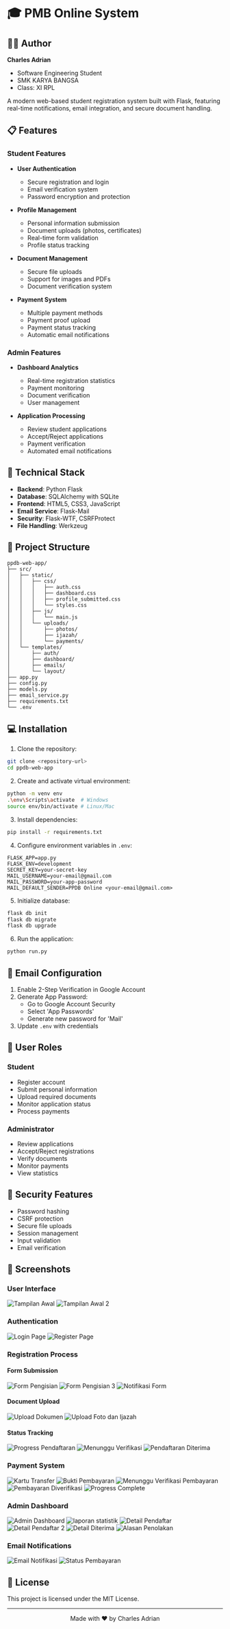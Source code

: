 # 🎓 PMB Online System

## 👨‍💻 Author

**Charles Adrian**
- Software Engineering Student
- SMK KARYA BANGSA
- Class: XI RPL


A modern web-based student registration system built with Flask, featuring real-time notifications, email integration, and secure document handling.

## 📋 Features

### Student Features
- **User Authentication**
  - Secure registration and login
  - Email verification system
  - Password encryption and protection

- **Profile Management**
  - Personal information submission
  - Document uploads (photos, certificates)
  - Real-time form validation
  - Profile status tracking

- **Document Management**
  - Secure file uploads
  - Support for images and PDFs
  - Document verification system

- **Payment System**
  - Multiple payment methods
  - Payment proof upload
  - Payment status tracking
  - Automatic email notifications

### Admin Features
- **Dashboard Analytics**
  - Real-time registration statistics
  - Payment monitoring
  - Document verification
  - User management

- **Application Processing**
  - Review student applications
  - Accept/Reject applications
  - Payment verification
  - Automated email notifications

## 🔧 Technical Stack

- **Backend**: Python Flask
- **Database**: SQLAlchemy with SQLite
- **Frontend**: HTML5, CSS3, JavaScript
- **Email Service**: Flask-Mail
- **Security**: Flask-WTF, CSRFProtect
- **File Handling**: Werkzeug

## 📁 Project Structure
```
ppdb-web-app/
├── src/
│   ├── static/
│   │   ├── css/
│   │   │   ├── auth.css
│   │   │   ├── dashboard.css
│   │   │   ├── profile_submitted.css
│   │   │   └── styles.css
│   │   ├── js/
│   │   │   └── main.js
│   │   └── uploads/
│   │       ├── photos/
│   │       ├── ijazah/
│   │       └── payments/
│   └── templates/
│       ├── auth/
│       ├── dashboard/
│       ├── emails/
│       └── layout/
├── app.py
├── config.py
├── models.py
├── email_service.py
├── requirements.txt
└── .env
```

## 💻 Installation

1. Clone the repository:
```bash
git clone <repository-url>
cd ppdb-web-app
```

2. Create and activate virtual environment:
```bash
python -m venv env
.\env\Scripts\activate  # Windows
source env/bin/activate # Linux/Mac
```

3. Install dependencies:
```bash
pip install -r requirements.txt
```

4. Configure environment variables in `.env`:
```plaintext
FLASK_APP=app.py
FLASK_ENV=development
SECRET_KEY=your-secret-key
MAIL_USERNAME=your-email@gmail.com
MAIL_PASSWORD=your-app-password
MAIL_DEFAULT_SENDER=PPDB Online <your-email@gmail.com>
```

5. Initialize database:
```bash
flask db init
flask db migrate
flask db upgrade
```

6. Run the application:
```bash
python run.py
```

## 📧 Email Configuration

1. Enable 2-Step Verification in Google Account
2. Generate App Password:
   - Go to Google Account Security
   - Select 'App Passwords'
   - Generate new password for 'Mail'
3. Update `.env` with credentials

## 👥 User Roles

### Student
- Register account
- Submit personal information
- Upload required documents
- Monitor application status
- Process payments

### Administrator
- Review applications
- Accept/Reject registrations
- Verify documents
- Monitor payments
- View statistics

## 🔐 Security Features

- Password hashing
- CSRF protection
- Secure file uploads
- Session management
- Input validation
- Email verification

## 📸 Screenshots

### User Interface
![Tampilan Awal](/ppdb-web-app/src/static/readfoto/Tampilan%20awal.png)
![Tampilan Awal 2](/ppdb-web-app/src/static/readfoto/Tampilan%20awal%20(2).png)

### Authentication
![Login Page](/ppdb-web-app/src/static/readfoto/Login.png)
![Register Page](/ppdb-web-app/src/static/readfoto/Register.png)

### Registration Process
#### Form Submission
![Form Pengisian](./ppdb-web-app/src/static/readfoto/Mengisi%20Formulir.png)
![Form Pengisian 3](./ppdb-web-app/src/static/readfoto/Mengisi%20Formulir%20(3).png)
![Notifikasi Form](/ppdb-web-app/src/static/readfoto/Notifikasi%20jika%20formulir%20tidak%20lengkap%20diisi.png)

#### Document Upload
![Upload Dokumen](/ppdb-web-app/src/static/readfoto/Upload%20dokumen.png)
![Upload Foto dan Ijazah](/ppdb-web-app/src/static/readfoto/Upload%20dokumen%20Pas%20foto%20dan%20ijazah.png)

#### Status Tracking
![Progress Pendaftaran](/ppdb-web-app/src/static/readfoto/Progress%20pendaftaran.png)
![Menunggu Verifikasi](/ppdb-web-app/src/static/readfoto/Menunggu%20verikasi%20admin%20setelah%20mendaftar.png)
![Pendaftaran Diterima](/ppdb-web-app/src/static/readfoto/Pendaftaran%20diterima.png)

### Payment System
![Kartu Transfer](/ppdb-web-app/src/static/readfoto/kartu%20untuk%20transfer.png)
![Bukti Pembayaran](/ppdb-web-app/src/static/readfoto/Bukti%20pembayaran.png)
![Menunggu Verifikasi Pembayaran](/ppdb-web-app/src/static/readfoto/Menunggu%20verifikasi%20pembayaran%20oleh%20admin.png)
![Pembayaran Diverifikasi](/ppdb-web-app/src/static/readfoto/Pembayaran%20diverifikasi.png)
![Progress Complete](./ppdb-web-app/src/static/readfoto/Progress%20100%25%20jika%20sudah%20selesai%20pembayaran.png)

### Admin Dashboard
![Admin Dashboard](/ppdb-web-app/src/static/readfoto/Admin%20Dashboard.png)
![laporan statistik](/ppdb-web-app/src/static/readfoto/laporan%20statistik.png)
![Detail Pendaftar](/ppdb-web-app/src/static/readfoto/Detail.png)
![Detail Pendaftar 2](/ppdb-web-app/src/static/readfoto/Detail%20(2).png)
![Detail Diterima](/ppdb-web-app/src/static/readfoto/Detail%20pendaftar%20jika%20sudah%20diterima.png)
![Alasan Penolakan](/ppdb-web-app/src/static/readfoto/Alasan%20jika%20menolak%20pendaftaran.png)

### Email Notifications
![Email Notifikasi](/ppdb-web-app/src/static/readfoto/Menerika%20pemberitahuan%20di%20email%20user.png)
![Status Pembayaran](/ppdb-web-app/src/static/readfoto/Pembayaran%20ketika%20sudah%20diterima%20oleh%20admin.png)

## 📝 License

This project is licensed under the MIT License.

---

<div align="center">
Made with ❤️ by Charles Adrian
</div>